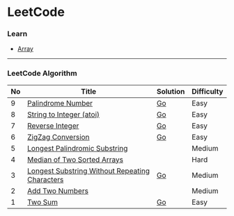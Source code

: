 # LeetCode

### Learn

* [Array](learn/array)


***
### LeetCode Algorithm


No | Title | Solution | Difficulty
---|-------|----------|----------- 
9  | [Palindrome Number](https://leetcode.com/problems/palindrome-number/) | [Go](algorithms/Go/palindromeNumber.go) | Easy
8  | [String to Integer (atoi)](https://leetcode.com/problems/string-to-integer-atoi/) | [Go](algorithms/Go/myAtoi.go) | Easy
7  | [Reverse Integer](https://leetcode.com/problems/reverse-integer/) | [Go](algorithms/Go/reverse.go) | Easy
6  | [ZigZag Conversion](https://leetcode.com/problems/zigzag-conversion/) | [Go](algorithms/Go/zigZagConversion.go) | Easy
5  | [Longest Palindromic Substring](https://leetcode.com/problems/longest-palindromic-substring/) | | Medium
4  | [Median of Two Sorted Arrays](https://leetcode.com/problems/median-of-two-sorted-arrays/) | | Hard
3  | [Longest Substring Without Repeating Characters](https://leetcode.com/problems/longest-substring-without-repeating-characters/) | [Go](algorithms/Go/lengthOfLongestSubstring.go) | Medium
2  | [Add Two Numbers](https://leetcode.com/problems/add-two-numbers/) | | Medium
1  | [Two Sum](https://leetcode.com/problems/two-sum/) | [Go](algorithms/Go/twoSum.go) | Easy

